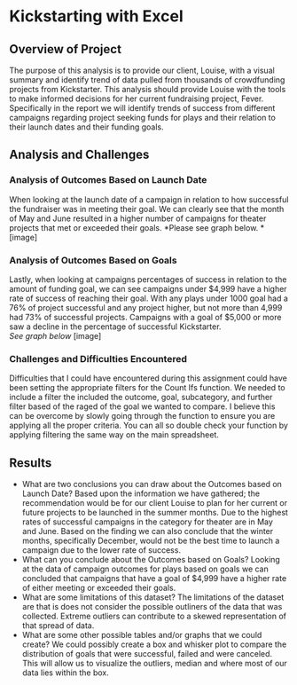 # Kickstarting with Excel

## Overview of Project
The purpose of this analysis is to provide our client, Louise, with a visual summary and identify trend of data pulled from thousands of crowdfunding projects from Kickstarter. This analysis should provide Louise with the tools to make informed decisions for her current fundraising project, Fever. Specifically in the report we will identify trends of success from different campaigns regarding project seeking funds for plays and their relation to their launch dates and their funding goals. 
## Analysis and Challenges
### Analysis of Outcomes Based on Launch Date
When looking at the launch date of a campaign in relation to how successful the fundraiser was in meeting their goal. We can clearly see that the month of May and June resulted in a higher number of campaigns for theater projects that met or exceeded their goals. 
*Please see graph below. *
[image]
### Analysis of Outcomes Based on Goals
Lastly, when looking at campaigns percentages of success in relation to the amount of funding goal, we can see campaigns under $4,999 have a higher rate of success of reaching their goal. With any plays under 1000 goal had a 76% of project successful and any project higher, but not more than 4,999 had 73% of successful projects. Campaigns with a goal of $5,000 or more saw a decline in the percentage of successful Kickstarter.  
*See graph below*
[image]
### Challenges and Difficulties Encountered
Difficulties that I could have encountered during this assignment could have been setting the appropriate filters for the Count Ifs function. We needed to include a filter the included the outcome, goal, subcategory, and further filter based of the raged of the goal we wanted to compare. I believe this can be overcome by slowly going through the function to ensure you are applying all the proper criteria. You can all so double check your function by applying filtering the same way on the main spreadsheet. 
## Results
- What are two conclusions you can draw about the Outcomes based on Launch Date?
Based upon the information we have gathered; the recommendation would be for our client Louise to plan for her current or future projects to be launched in the summer months. Due to the highest rates of successful campaigns in the category for theater are in May and June. Based on the finding we can also conclude that the winter months, specifically December, would not be the best time to launch a campaign due to the lower rate of success. 
- What can you conclude about the Outcomes based on Goals?
Looking at the data of campaign outcomes for plays based on goals we can concluded that campaigns that have a goal of $4,999 have a higher rate of either meeting or exceeded their goals. 
- What are some limitations of this dataset?
The limitations of the dataset are that is does not consider the possible outliners of the data that was collected. Extreme outliers can contribute to a skewed representation of that spread of data. 
- What are some other possible tables and/or graphs that we could create?
We could possibly create a box and whisker plot to compare the distribution of goals that were successful, failed and were canceled. This will allow us to visualize the outliers, median and where most of our data lies within the box. 
